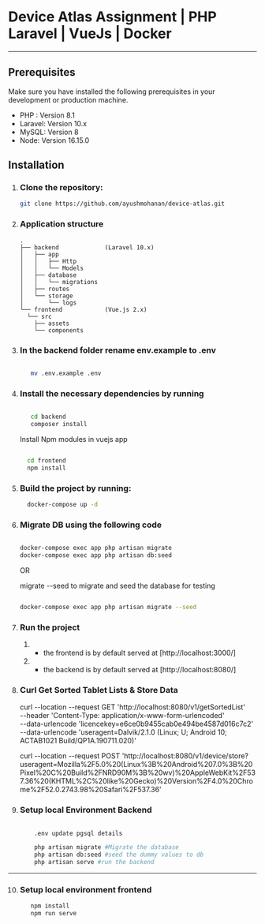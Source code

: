 # Device Atlas Assignment | PHP Laravel | VueJs | Docker
<hr>

##  Prerequisites

Make sure you have installed the following prerequisites in your development or production machine.
- PHP : Version 8.1
- Laravel: Version 10.x
- MySQL: Version 8
- Node: Version 16.15.0

## Installation
1. ### Clone the repository:
    ```bash
    git clone https://github.com/ayushmohanan/device-atlas.git
    ```
2. ### Application structure

    ```
    .
    ├── backend             (Laravel 10.x)
    │   ├── app
    │   │   ├── Http
    │   │   └── Models
    │   ├── database
    │   │   └── migrations
    │   ├── routes
    │   └── storage
    │       └── logs
    └── frontend            (Vue.js 2.x)
      └── src
        ├── assets
        └── components
    ```

3. ### In the backend folder rename env.example to .env
   
    ```bash
    
       mv .env.example .env
    
    ```  

4. ### Install the necessary dependencies by running

    ```bash
    
       cd backend
       composer install
    
    ```

   Install Npm modules in vuejs app
   
    ```bash
    
      cd frontend
      npm install
    
   ```
 
4. ### Build the project by running:
    ```bash
      docker-compose up -d 

5. ### Migrate DB using the following code
     ```bash

     docker-compose exec app php artisan migrate
     docker-compose exec app php artisan db:seed
     
     ```
     OR

     migrate --seed to migrate and seed the database for testing
   
     ```bash
     
     docker-compose exec app php artisan migrate --seed
     
     ```

7. ### Run the project

    1. - the frontend is by default served at [http://localhost:3000/]
    2. - the backend is by default served at  [http://localhost:8080/]

8. ### Curl Get Sorted Tablet Lists & Store Data

     curl --location --request GET 'http://localhost:8080/v1/getSortedList' \
    --header 'Content-Type: application/x-www-form-urlencoded' \
    --data-urlencode 'licencekey=e6ce0b9455cab0e494be4587d016c7c2' \
    --data-urlencode 'useragent=Dalvik/2.1.0 (Linux; U; Android 10; ACTAB1021 Build/QP1A.190711.020)'

   


    curl --location --request POST 'http://localhost:8080/v1/device/store?useragent=Mozilla%2F5.0%20(Linux%3B%20Android%207.0%3B%20Pixel%20C%20Build%2FNRD90M%3B%20wv)%20AppleWebKit%2F537.36%20(KHTML%2C%20like%20Gecko)%20Version%2F4.0%20Chrome%2F52.0.2743.98%20Safari%2F537.36'

9. ### Setup local Environment Backend

   ```bash
   
       .env update pgsql details
   
       php artisan migrate #Migrate the database
       php artisan db:seed #seed the dummy values to db
       php artisan serve #run the backend    
---
10. ### Setup local environment frontend

    ```bash
       npm install
       npm run serve
    ```





